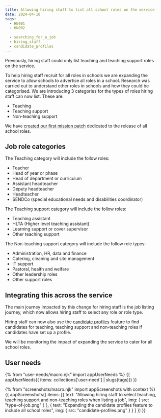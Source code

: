 ```yaml
---
title: Allowing hiring staff to list all school roles on the service
date: 2024-04-10
tags:
  - HN001
  - HN002
  
  - searching_for_a_job
  - hiring_staff
  - candidate_profiles
---
```


Previously, hiring staff could only list teaching and teaching support roles on the service.

To help hiring staff recruit for all roles in schools we are expanding the service to allow schools to advertise all roles in a school. Research was carried out to understand other roles in schools and how they could be categorised. We are introducing 3 categories for the types of roles hiring staff can now list. These are:

- Teaching 
- Teaching support
- Non-teaching support

We have [created our first mission patch](/mission-patches/) dedicated to the release of all school roles.

## Job role categories

The Teaching category will include the follow roles:

- Teacher
- Head of year or phase
- Head of department or curriculum
- Assistant headteacher
- Deputy headteacher
- Headteacher
- SENDCo (special educational needs and disabilities coordinator)

The Teaching support category will include the follow roles:

- Teaching assistant
- HLTA (Higher level teaching assistant)
- Learning support or cover supervisor
- Other teaching support

The Non-teaching support category will include the follow role types:

- Administration, HR, data and finance
- Catering, cleaning and site management
- IT support
- Pastoral, health and welfare
- Other leadership roles
- Other support roles

## Integrating this across the service

The main journey impacted by this change for hiring staff is the job listing journey, which now allows hiring staff to select any role or role type.

Hiring staff can now also use the  [candidate profiles](/categories/candidate_profiles) feature to find candidates for teaching, teaching support and non-teaching roles if candidates have set up a profile.

We will be monitoring the impact of expanding the service to cater for all school roles.

## User needs

{% from "user-needs/macro.njk" import appUserNeeds %}
{{ appUserNeeds({ items: collections['user-need'] | slugs(tags)}) }}

{% from "screenshots/macro.njk" import appScreenshots with context %}
{{ appScreenshots({
  items: [{
    text: "Allowing hiring staff to select teaching, teaching support and non-teaching roles when listing a job",
    img: { src: "type-of-job.png" }
  },
  {
    text: "Expanding the candidate profiles feature to include all school roles",
    img: { src: "candidate-profiles.png" }
  }
  ]
}) }}
